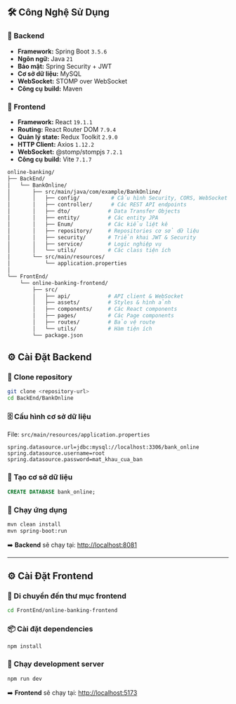 ## 🛠️ Công Nghệ Sử Dụng

### 🔹 Backend
- **Framework:** Spring Boot `3.5.6`  
- **Ngôn ngữ:** Java `21`  
- **Bảo mật:** Spring Security + JWT  
- **Cơ sở dữ liệu:** MySQL  
- **WebSocket:** STOMP over WebSocket  
- **Công cụ build:** Maven  

### 🔹 Frontend
- **Framework:** React `19.1.1`  
- **Routing:** React Router DOM `7.9.4`  
- **Quản lý state:** Redux Toolkit `2.9.0`  
- **HTTP Client:** Axios `1.12.2`  
- **WebSocket:** @stomp/stompjs `7.2.1`  
- **Công cụ build:** Vite `7.1.7`
```bash
online-banking/
├── BackEnd/
│   └── BankOnline/
│       ├── src/main/java/com/example/BankOnline/
│       │   ├── config/          # Cấu hình Security, CORS, WebSocket
│       │   ├── controller/      # Các REST API endpoints
│       │   ├── dto/            # Data Transfer Objects
│       │   ├── entity/         # Các entity JPA
│       │   ├── Enum/           # Các kiểu liệt kê
│       │   ├── repository/     # Repositories cơ sở dữ liệu
│       │   ├── security/       # Triển khai JWT & Security
│       │   ├── service/        # Logic nghiệp vụ
│       │   └── utils/          # Các class tiện ích
│       └── src/main/resources/
│           └── application.properties
│
└── FrontEnd/
    └── online-banking-frontend/
        ├── src/
        │   ├── api/            # API client & WebSocket
        │   ├── assets/         # Styles & hình ảnh
        │   ├── components/     # Các React components
        │   ├── pages/          # Các Page components
        │   ├── routes/         # Bảo vệ route
        │   └── utils/          # Hàm tiện ích
        └── package.json
```
## ⚙️ Cài Đặt Backend

### 🧩 Clone repository
```bash
git clone <repository-url>
cd BackEnd/BankOnline
```

### 🗄️ Cấu hình cơ sở dữ liệu
File: `src/main/resources/application.properties`
```properties
spring.datasource.url=jdbc:mysql://localhost:3306/bank_online
spring.datasource.username=root
spring.datasource.password=mat_khau_cua_ban
```

### 🧱 Tạo cơ sở dữ liệu
```sql
CREATE DATABASE bank_online;
```

### 🚀 Chạy ứng dụng
```bash
mvn clean install
mvn spring-boot:run
```

➡️ **Backend** sẽ chạy tại: [http://localhost:8081](http://localhost:8081)

---

## ⚙️ Cài Đặt Frontend

### 📂 Di chuyển đến thư mục frontend
```bash
cd FrontEnd/online-banking-frontend
```

### 📦 Cài đặt dependencies
```bash
npm install
```

### 🚀 Chạy development server
```bash
npm run dev
```

➡️ **Frontend** sẽ chạy tại: [http://localhost:5173](http://localhost:5173)
